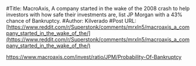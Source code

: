 #Title: MacroAxis, A company started in the wake of the 2008 crash to help investors with how safe their investments are, list JP Morgan with a 43% chance of Bankruptcy.
#Author: Kilverado
#Post URL: [https://www.reddit.com/r/Superstonk/comments/mrxln5/macroaxis_a_company_started_in_the_wake_of_the/](https://www.reddit.com/r/Superstonk/comments/mrxln5/macroaxis_a_company_started_in_the_wake_of_the/)


https://www.macroaxis.com/invest/ratio/JPM/Probability-Of-Bankruptcy